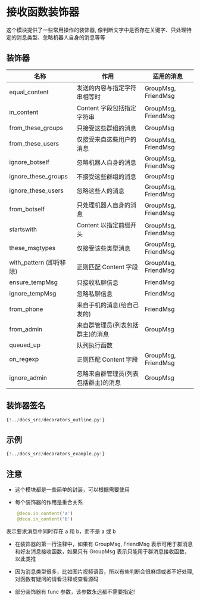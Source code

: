 # 接收函数装饰器

这个模块提供了一些常用操作的装饰器, 像判断文字中是否存在关键字、只处理特定的消息类型、忽略机器人自身的消息等等

## 装饰器

| 名称                    | 作用                                 | 适用的消息          |
| ----------------------- | ------------------------------------ | ------------------- |
| equal_content           | 发送的内容与指定字符串相等时         | GroupMsg, FriendMsg |
| in_content              | Content 字段包括指定字符串           | GroupMsg, FriendMsg |
| from_these_groups       | 只接受这些群组的消息                 | GroupMsg            |
| from_these_users        | 仅接受来自这些用户的消息             | GroupMsg, FriendMsg |
| ignore_botself          | 忽略机器人自身的消息                 | GroupMsg, FriendMsg |
| ignore_these_groups     | 不接受这些群组的消息                 | GroupMsg            |
| ignore_these_users      | 忽略这些人的消息                     | GroupMsg, FriendMsg |
| from_botself            | 只处理机器人自身的消息               | GroupMsg, FriendMsg |
| startswith              | Content 以指定前缀开头               | GroupMsg, FriendMsg |
| these_msgtypes          | 仅接受该些类型消息                   | GroupMsg, FriendMsg |
| with_pattern (即将移除) | 正则匹配 Content 字段                | GroupMsg, FriendMsg |
| ensure_tempMsg          | 只接收私聊信息                       | FriendMsg           |
| ignore_tempMsg          | 忽略私聊信息                         | FriendMsg           |
| from_phone              | 来自手机的消息(给自己发的)           | FriendMsg           |
| from_admin              | 来自群管理员(列表包括群主)的消息     | GroupMsg            |
| queued_up               | 队列执行函数                         |                     |
| on_regexp               | 正则匹配 Content 字段                | GroupMsg, FriendMsg |
| ignore_admin            | 忽略来自群管理员(列表包括群主)的消息 | GroupMsg            |

## 装饰器签名

```python
{!../docs_src/decorators_outline.py!}
```

## 示例

```python
{!../docs_src/decorators_example.py!}
```

## 注意

- 这个模块都是一些简单的封装，可以根据需要使用

- 每个装饰器的作用是重合关系

```python
    @deco.in_content('a')
    @deco.in_content('b')
```

表示要求消息中同时存在 a 和 b，而不是 a 或 b

- 在装饰器的第一行注释中，如果有 GroupMsg,
  FriendMsg 表示可用于群消息和好友消息接收函数，如果只有 GroupMsg 表示只能用于群消息接收函数，以此类推

- 因为消息类型很多，比如图片视频语音，所以有些判断会很麻烦或者不好处理,
  对函数有疑问的请看注释或查看源码

- 部分装饰器有 func 参数，该参数永远都不需要指定!

